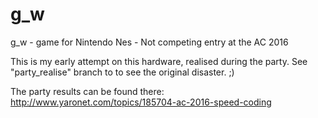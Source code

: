 # g_w
g_w - game for Nintendo Nes - Not competing entry at the AC 2016

This is my early attempt on this hardware, realised during the party.
See "party_realise" branch to to see the original disaster. ;)

The party results can be found there:
http://www.yaronet.com/topics/185704-ac-2016-speed-coding